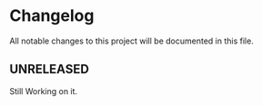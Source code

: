 
# Changelog

All notable changes to this project will be documented in this file.

## UNRELEASED

Still Working on it.
